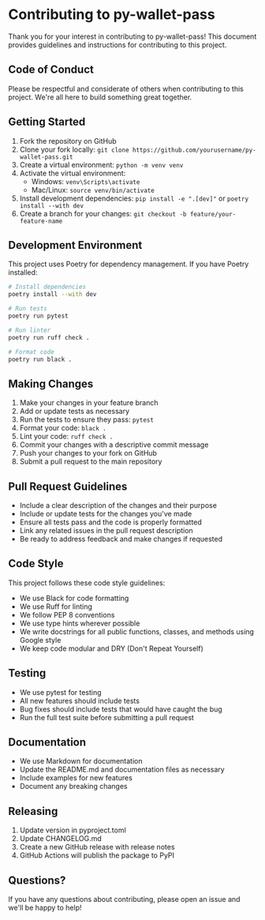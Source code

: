 # Contributing to py-wallet-pass

Thank you for your interest in contributing to py-wallet-pass! This document provides guidelines and instructions for contributing to this project.

## Code of Conduct

Please be respectful and considerate of others when contributing to this project. We're all here to build something great together.

## Getting Started

1. Fork the repository on GitHub
2. Clone your fork locally: `git clone https://github.com/yourusername/py-wallet-pass.git`
3. Create a virtual environment: `python -m venv venv`
4. Activate the virtual environment: 
   - Windows: `venv\Scripts\activate`
   - Mac/Linux: `source venv/bin/activate`
5. Install development dependencies: `pip install -e ".[dev]"` or `poetry install --with dev`
6. Create a branch for your changes: `git checkout -b feature/your-feature-name`

## Development Environment

This project uses Poetry for dependency management. If you have Poetry installed:

```bash
# Install dependencies
poetry install --with dev

# Run tests
poetry run pytest

# Run linter
poetry run ruff check .

# Format code
poetry run black .
```

## Making Changes

1. Make your changes in your feature branch
2. Add or update tests as necessary
3. Run the tests to ensure they pass: `pytest`
4. Format your code: `black .`
5. Lint your code: `ruff check .`
6. Commit your changes with a descriptive commit message
7. Push your changes to your fork on GitHub
8. Submit a pull request to the main repository

## Pull Request Guidelines

- Include a clear description of the changes and their purpose
- Include or update tests for the changes you've made
- Ensure all tests pass and the code is properly formatted
- Link any related issues in the pull request description
- Be ready to address feedback and make changes if requested

## Code Style

This project follows these code style guidelines:

- We use Black for code formatting
- We use Ruff for linting
- We follow PEP 8 conventions
- We use type hints wherever possible
- We write docstrings for all public functions, classes, and methods using Google style
- We keep code modular and DRY (Don't Repeat Yourself)

## Testing

- We use pytest for testing
- All new features should include tests
- Bug fixes should include tests that would have caught the bug
- Run the full test suite before submitting a pull request

## Documentation

- We use Markdown for documentation
- Update the README.md and documentation files as necessary
- Include examples for new features
- Document any breaking changes

## Releasing

1. Update version in pyproject.toml
2. Update CHANGELOG.md
3. Create a new GitHub release with release notes
4. GitHub Actions will publish the package to PyPI

## Questions?

If you have any questions about contributing, please open an issue and we'll be happy to help!
